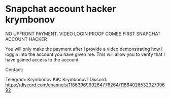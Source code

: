 # Snapchat account hacker krymbonov
NO UPFRONT PAYMENT. VIDEO LOGIN PROOF COMES FIRST
SNAPCHAT ACCOUNT HACKER


You will only make the payment after I provide a video demonstrating how I loggin into the account you have given me. This will allow you to verify that I have gained access to the account


Contact:

Telegram: Krymbonov
KiK: Krymbonov1
Discord: https://discord.com/channels/1186396999264776264/1186402653232709692

